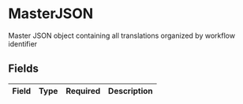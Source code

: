 # MasterJSON

Master JSON object containing all translations organized by workflow identifier


## Fields

| Field       | Type        | Required    | Description |
| ----------- | ----------- | ----------- | ----------- |